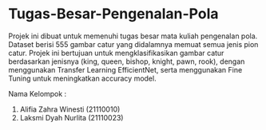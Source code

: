 # Tugas-Besar-Pengenalan-Pola
Projek ini dibuat untuk memenuhi tugas besar mata kuliah pengenalan pola. 
Dataset berisi 555 gambar catur yang didalamnya memuat semua jenis pion catur. Projek ini bertujuan untuk mengklasifikasikan gambar catur berdasarkan jenisnya (king, queen, bishop, knight, pawn, rook), dengan menggunakan Transfer Learning EfficientNet, serta menggunakan Fine Tuning untuk meningkatkan accuracy model.

Nama Kelompok :
1. Alifia Zahra Winesti (21110010)
2. Laksmi Dyah Nurlita (21110023)
